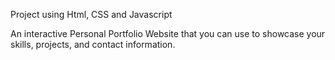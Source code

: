 Project using Html, CSS and Javascript

An interactive Personal Portfolio Website that you can use to showcase your skills, projects, and contact information.
